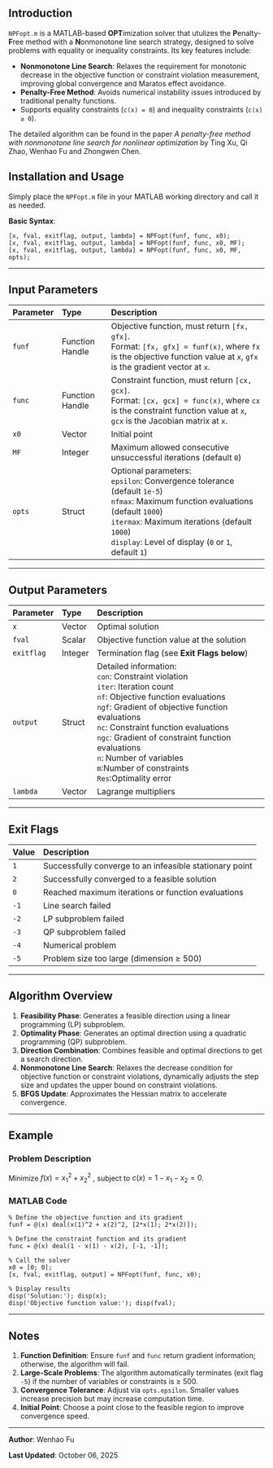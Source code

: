 ## Introduction

`NPFopt.m` is a MATLAB-based **OPT**imization solver that utulizes the **P**enalty-**F**ree method with a **N**onmonotone line search strategy, designed to solve problems with equality or inequality constraints. Its key features include:

- **Nonmonotone Line Search**: Relaxes the requirement for monotonic decrease in the objective function or constraint violation measurement, improving global convergence and Maratos effect avoidance. 
- **Penalty-Free Method**: Avoids numerical instability issues introduced by traditional penalty functions.
- Supports equality constraints (`c(x) = 0`) and inequality constraints (`c(x) ≥ 0`).

The detailed algorithm can be found in the paper  *A penalty-free method with nonmonotone line search for nonlinear optimization* by Ting Xu, Qi Zhao, Wenhao Fu and Zhongwen Chen.

## Installation and Usage

Simply place the `NPFopt.m` file in your MATLAB working directory and call it as needed.

**Basic Syntax**:

```
[x, fval, exitflag, output, lambda] = NPFopt(funf, func, x0);
[x, fval, exitflag, output, lambda] = NPFopt(funf, func, x0, MF);
[x, fval, exitflag, output, lambda] = NPFopt(funf, func, x0, MF, opts);
```

------

## Input Parameters

| Parameter  | Type            | Description                                                  |
| :--------- | :-------------- | :----------------------------------------------------------- |
| `funf`     | Function Handle | Objective function, must return `[fx, gfx]`.<br />Format: `[fx, gfx] = funf(x)`, where `fx` is the objective function value at `x`, `gfx` is the gradient vector at `x`. |
| `func`     | Function Handle | Constraint function, must return `[cx, gcx]`.<br />Format: `[cx, gcx] = func(x)`, where `cx` is the constraint function value at `x`, `gcx` is the Jacobian matrix at `x`. |
| `x0`       | Vector          | Initial point                                                |
| `MF`       | Integer         | Maximum allowed consecutive unsuccessful iterations (default `0`) |
| `opts`     | Struct          | Optional parameters:<br /> `epsilon`: Convergence tolerance (default `1e-5`)<br /> `nfmax`: Maximum function evaluations (default `1000`) <br /> `itermax`: Maximum iterations (default `1000`) <br /> `display`: Level of display (`0` or `1`, default `1`) |

------

## Output Parameters

| Parameter  | Type    | Description                                                  |
| :--------- | :------ | :----------------------------------------------------------- |
| `x`        | Vector  | Optimal solution                                             |
| `fval`     | Scalar  | Objective function value at the solution                     |
| `exitflag` | Integer | Termination flag (see **Exit Flags below**)                  |
| `output`   | Struct  | Detailed information:<br /> `con`: Constraint violation <br />`iter`: Iteration count<br /> `nf`: Objective function evaluations <br />`ngf`: Gradient of objective function evaluations<br /> `nc`: Constraint function evaluations <br />`ngc`: Gradient of constraint function evaluations<br />`n`: Number of variables<br />`m`:Number of constraints<br />`Res`:Optimality error |
| `lambda`   | Vector  | Lagrange multipliers                                         |

------

## Exit Flags

| Value | Description                                             |
| :---- | :------------------------------------------------------ |
| `1`   | Successfully converge to an infeasible stationary point |
| `2`   | Successfully converged to a feasible solution           |
| `0`   | Reached maximum iterations or function evaluations      |
| `-1`  | Line search failed                                      |
| `-2`  | LP subproblem failed                                    |
| `-3`  | QP subproblem failed                                    |
| `-4`  | Numerical problem                                       |
| `-5`  | Problem size too large (dimension ≥ 500)                |

------

## Algorithm Overview

1. **Feasibility Phase**: Generates a feasible direction using a linear programming (LP) subproblem.
2. **Optimality Phase**: Generates an optimal direction using a quadratic programming (QP) subproblem.
3. **Direction Combination**: Combines feasible and optimal directions to get a search direction.
4. **Nonmonotone Line Search**: Relaxes the decrease condition for objective function or constraint violations, dynamically adjusts the step size and updates the upper bound on constraint violations.
5. **BFGS Update**: Approximates the Hessian matrix to accelerate convergence.

------



## Example

### Problem Description

Minimize $f(x)=x_1^2+x_2^2$   , subject to $c(x)=1-x_1-x_2=0$.

### MATLAB Code

```
% Define the objective function and its gradient
funf = @(x) deal(x(1)^2 + x(2)^2, [2*x(1); 2*x(2)]);

% Define the constraint function and its gradient
func = @(x) deal(1 - x(1) - x(2), [-1, -1]);

% Call the solver
x0 = [0; 0];
[x, fval, exitflag, output] = NPFopt(funf, func, x0);

% Display results
disp('Solution:'); disp(x);
disp('Objective function value:'); disp(fval);
```

------

## Notes

1. **Function Definition**: Ensure `funf` and `func` return gradient information; otherwise, the algorithm will fail.
2. **Large-Scale Problems**: The algorithm automatically terminates (exit flag `-5`) if the number of variables or constraints is ≥ 500.
3. **Convergence Tolerance**: Adjust via `opts.epsilon`. Smaller values increase precision but may increase computation time.
4. **Initial Point**: Choose a point close to the feasible region to improve convergence speed.

------



**Author**: Wenhao Fu

**Last Updated**: October 06, 2025
